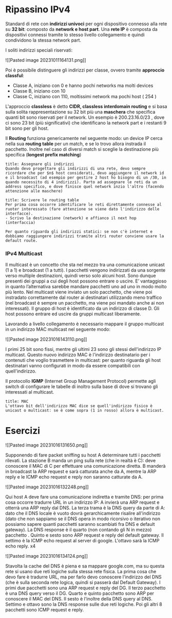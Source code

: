# Ripassino IPv4

Standard di rete con **indirizzi univoci** per ogni dispositivo connesso alla rete su **32 bit**: composto da **network e host part**.
Una **rete IP** è composta da dispositivi connessi tramite lo stesso livello collegamento e quindi condividono la stessa network part.

I soliti indirizzi speciali riservati:

![[Pasted image 20231011164131.png]]

Poi è possibile distinguere gli indirizzi per classe, ovvero tramite **approccio classful**:
- Classe A, iniziano con 0 e hanno pochi networks ma molti devices
- Classe B, iniziano con 10 
- Classe C, iniziano con 110, moltissimi network ma pochi host ( 254 )

L'approccio **classless** è detto **CIDR, classless interdomain routing** e si basa sulla solita rappresentazione su 32 bit più una **maschera** che specifica quanti bit sono riservati per il network.
Un esempio è 200.23.16.0/23 , dove ci sono 23 bit (più significativi) che identificano la network part e i restanti 9 bit sono per gli host.

Il **Routing** funziona genericamente nel seguente modo: un device IP cerca nella sua **routing table** per un match, e se lo trovo allora instrada il pacchetto. Inoltre nel caso di diversi match si sceglie la destinazione più specifica (**longest prefix matching**)

```ad-important
title: Assegnare gli indirizzi
Quando devo progettare gli indirizzi di una rete, devo sempre ricordare che per $n$ host considerati, devo aggiungere il network id e il broadcast (ad esempio per gestire 2 host ho bisogno di un /30, in quando necessito di 4 indirizzi). Parto ad assegnare le reti da un address specifico, e dove finisce quel network inzio l'altro (facendo attenzione alle maschere)

```

```ad-important
title: Scrivere le routing table
Per prima cosa occorre identificare le reti direttamente connesse al ruoter interessato (fare attenzione se viene dato l'indirizzo delle interfacce).
- Scrivo la destinazione (network) e affianco il next hop (interfaccia)

Per quanto riguarda gli indirizzi statici: se non c'è internet e dobbiamo raggiungere indirizzi tramite altri router conviene usare la default route.

```

### IPv4 Multicast

Il multicast è un concetto che sta nel mezzo tra una comunicazione unicast (1 a 1) e broadcast (1 a tutti). I pacchetti vengono indirizzati da una sorgente verso multiple destinazioni, quindi verso solo alcuni host. Sono dunque presenti dei gruppi a cui degli host possono entrare o uscire. E’ vantaggioso in quanto l’alternativa sarebbe mandare pacchetti uno ad uno in modo molto più lento. Nel multicast viene inviato un solo pacchetto, che viene poi instradato correttamente dal router ai destinatari utilizzando meno traffico (nel broadcast è sempre un pacchetto, ma viene poi mandato anche ai non
interessati).
Il gruppo di host è identificato da un indirizzo di classe D.
Gli host possono entrare ed uscire da gruppi multicast liberamente.

Lavorando a livello collegamento è necessario mappare il gruppo multicast in un indirizzo MAC multicast nel seguente modo:

![[Pasted image 20231016143110.png]]

I primi 25 bit sono fissi, mentre gli ultimi 23 sono gli stessi dell'indirizzo IP multicast.
Questo nuovo indirizzo MAC è l'indirizzo destinatario per i contenuti che voglio trasmettere in multicast: per quanto riguarda gli host destinatari vanno configurati in modo da essere compatibili con quell'indirizzo.

Il protocollo **IGMP** (Internet Group Management Protocol) permette agli switch di configurare le tabelle di inoltro sulla base di dove si trovano gli interessati al multicast.

```ad-note
title: MAC
L'ottavo bit dell'indirizzo MAC dice se quell'indirizzo fisico è unicast o multicast: se è come sopra (1 in rosso) allora è multicast.

```


# Esercizi

![[Pasted image 20231016131650.png]]

Supponendo di fare packet sniffing su host A determinare tutti i pacchetti rilevati.
La stazione B manda un ping sulla rete (che in realtà è C): deve conoscere il MAC di C per effettuare una comunicazione diretta. B manderà in broadcast la ARP request e sarà catturata anche da A, mentre la ARP reply e le ICMP echo request e reply non saranno catturate da A.

![[Pasted image 20231016132248.png]]

Qui host A deve fare una comunicazione indiretta e tramite DNS: per prima cosa occorre tradurre URL in un indirizzo IP:
A invierà una ARP request e otterrà una ARP reply dal DNS.
La terza trama è la DNS query da parte di A: dato che il DNS locale è vuoto dovrà gerarchicamente risalire all'indirizzo (dato che non sappiamo se il DNS opera in modo ricorsivo o iterativo non possiamo sapere quanti pacchetti saranno scambiati fra DNS e default gateway).
La DNS response è il quarto (non contando gli N in mezzo) pacchetto .
Quinto e sesto sono ARP request e reply del default gateway.
Il settimo è la ICMP echo request al server di google.
L'ottavo sarà la ICMP echo reply. x4

![[Pasted image 20231016134124.png]]

Stavolta la cache del DNS è piena e sa mappare google.com, ma su questa rete si usano due reti logiche sulla stessa rete fisica.
La prima cosa che devo fare è tradurre URL, ma per farlo devo conoscere l'indirizzo del DNS (che è sulla seconda rete logica, quindi si passerà dal Default Gateway).
I primi due pacchetti sono una ARP request e reply del DG.
Il terzo pacchetto è una DNS query verso il DG.
Quarto e quinto pacchetto sono ARP per conoscere il MAC del DNS.
Il sesto è l'inoltre della DNS query al DNS.
Settimo e ottavo sono la DNS response sulle due reti logiche.
Poi gli altri 8 pacchetti sono ICMP request e reply.